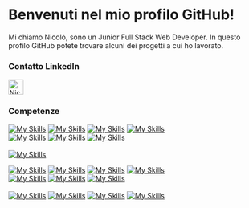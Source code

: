 <head>
  <!-- Altri tag head -->
  <link rel="stylesheet" href="https://cdnjs.cloudflare.com/ajax/libs/font-awesome/6.5.2/css/all.min.css">
</head>

# Benvenuti nel mio profilo GitHub!

Mi chiamo Nicolò, sono un Junior Full Stack Web Developer. In questo profilo GitHub potete trovare alcuni dei progetti a cui ho lavorato.

<div>
  <h3>Contatto LinkedIn</h3>
  <span>
    <a style="text-decoration:none" href="https://www.linkedin.com/in/nicol%C3%B2-manunta-5203332ba/">
      <img align="center" alt="Nicolò Manunta LinkedIn" width="30px" src="https://github.com/adityakamath16/adityakamath16/blob/master/images/connect_with_me_images/linkedin.svg" />
    </a>
  </span>
</div>
 <h3>Competenze</h3>

[![My Skills](https://skills.thijs.gg/icons?i=html)](https://skills.thijs.gg) [![My Skills](https://skills.thijs.gg/icons?i=css)](https://skills.thijs.gg) [![My Skills](https://skills.thijs.gg/icons?i=sass)](https://skills.thijs.gg) [![My Skills](https://skills.thijs.gg/icons?i=bootstrap)](https://skills.thijs.gg) <br/>[![My Skills](https://skills.thijs.gg/icons?i=javascript)](https://skills.thijs.gg) [![My Skills](https://skills.thijs.gg/icons?i=vue)](https://skills.thijs.gg) [![My Skills](https://skills.thijs.gg/icons?i=vite)](https://skills.thijs.gg) <br/><br/> [![My Skills](https://skills.thijs.gg/icons?i=php,laravel,git,mysql)](https://skills.thijs.gg) 

[![My Skills](https://cdnjs.cloudflare.com/ajax/libs/font-awesome/6.0.0-beta3/svgs/solid/html5.svg)](https://skills.thijs.gg) [![My Skills](https://cdnjs.cloudflare.com/ajax/libs/font-awesome/6.0.0-beta3/svgs/solid/css3-alt.svg)](https://skills.thijs.gg) [![My Skills](https://cdnjs.cloudflare.com/ajax/libs/font-awesome/6.0.0-beta3/svgs/brands/sass.svg)](https://skills.thijs.gg) [![My Skills](https://cdnjs.cloudflare.com/ajax/libs/font-awesome/6.0.0-beta3/svgs/brands/bootstrap.svg)](https://skills.thijs.gg) <br/>
[![My Skills](https://cdnjs.cloudflare.com/ajax/libs/font-awesome/6.0.0-beta3/svgs/brands/javascript.svg)](https://skills.thijs.gg) [![My Skills](https://cdnjs.cloudflare.com/ajax/libs/font-awesome/6.0.0-beta3/svgs/brands/vuejs.svg)](https://skills.thijs.gg) [![My Skills](https://cdnjs.cloudflare.com/ajax/libs/font-awesome/6.0.0-beta3/svgs/brands/vite.svg)](https://skills.thijs.gg) <br/><br/>
[![My Skills](https://cdnjs.cloudflare.com/ajax/libs/font-awesome/6.0.0-beta3/svgs/brands/php.svg)](https://skills.thijs.gg) [![My Skills](https://cdnjs.cloudflare.com/ajax/libs/font-awesome/6.0.0-beta3/svgs/brands/laravel.svg)](https://skills.thijs.gg) [![My Skills](https://cdnjs.cloudflare.com/ajax/libs/font-awesome/6.0.0-beta3/svgs/brands/github.svg)](https://skills.thijs.gg) [![My Skills](https://cdnjs.cloudflare.com/ajax/libs/font-awesome/6.0.0-beta3/svgs/brands/mysql.svg)](https://skills.thijs.gg)
